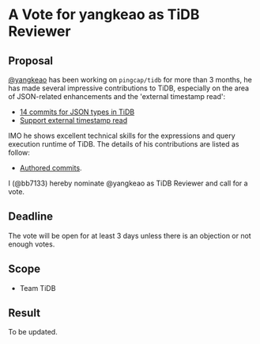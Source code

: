 # A Vote for yangkeao as TiDB Reviewer

## Proposal

[@yangkeao](https://github.com/yangkeao) has been working on `pingcap/tidb` for more than 3 months, he has made several impressive contributions to TiDB, especially on the area of JSON-related enhancements and the 'external timestamp read':

- [14 commits for JSON types in TiDB](https://github.com/pingcap/tidb/pulls?q=is%3Apr+author%3Ayangkeao+is%3Aclosed+json)
- [Support external timestamp read](https://github.com/pingcap/tidb/issues/38274)

IMO he shows excellent technical skills for the expressions and query execution runtime of TiDB. The details of his contributions are listed as follow:

* [Authored commits](https://github.com/pingcap/tidb/commits?author=yangkeao).

I (@bb7133) hereby nominate @yangkeao as TiDB Reviewer and call for a vote.

## Deadline

The vote will be open for at least 3 days unless there is an objection or not enough votes.

## Scope

* Team TiDB

## Result

To be updated.
